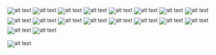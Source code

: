 <sub>![alt text](https://img.shields.io/badge/%20Libft-112/100%20Success-green?style=plastic&logo=42)</sub>
<sub>![alt text](https://img.shields.io/badge/%20Ft_printf-100/100%20Success-green?style=plastic&logo=42)</sub>
<sub>![alt text](https://img.shields.io/badge/%20Get_next_line-125/100%20Success-green?style=plastic&logo=42)</sub>
<sub>![alt text](https://img.shields.io/badge/%20Born2beroot-100/100%20Success-green?style=plastic&logo=42)</sub>
<sub>![alt text](https://img.shields.io/badge/%20So_long-100/100%20Success-green?style=plastic&logo=42)</sub>
<sub>![alt text](https://img.shields.io/badge/%20Pipex-Finished%20100/100%20Success-green?style=plastic&logo=42)</sub>
<sub>![alt text](https://img.shields.io/badge/%20Push_swap-84/100%20Success-green?style=plastic&logo=42)</sub>
<sub>![alt text](https://img.shields.io/badge/%20Minishell-125/100%20★%20Success-green?style=plastic&logo=42)</sub>
<sub>![alt text](https://img.shields.io/badge/%20Philosophers-100/100%20Success-green?style=plastic&logo=42)</sub>
<sub>![alt text](https://img.shields.io/badge/%20Cub3D-105/100%20Success-green?style=plastic&logo=42)</sub>
<sub>![alt text](https://img.shields.io/badge/%20CPP_0-80/100%20Success-green?style=plastic&logo=42)</sub>
<sub>![alt text](https://img.shields.io/badge/%20CPP_1-80/100%20Success-green?style=plastic&logo=42)</sub>
<sub>![alt text](https://img.shields.io/badge/%20CPP_2-80/100%20Success-green?style=plastic&logo=42)</sub>
<sub>![alt text](https://img.shields.io/badge/%20CPP_3-Finished%20N/e-black?style=plastic&logo=42)</sub>
<sub>![alt text](https://img.shields.io/badge/%20CPP_4-Finished%20N/e-black?style=plastic&logo=42)</sub>
<sub>![alt text](https://img.shields.io/badge/%20CPP_5-Finished%20N/e-black?style=plastic&logo=42)</sub>
<sub>![alt text](https://img.shields.io/badge/%20CPP_6-Finished%20N/e-black?style=plastic&logo=42)</sub>
<sub>![alt text](https://img.shields.io/badge/%20CPP_7-Work%20in%20progress-orange?style=plastic&logo=42)</sub>

<sub>![alt text](https://img.shields.io/badge/%20-c3Nz-CC0000?logoColor=black&labelColor=white&style=plastic&logo=42)</sub>
